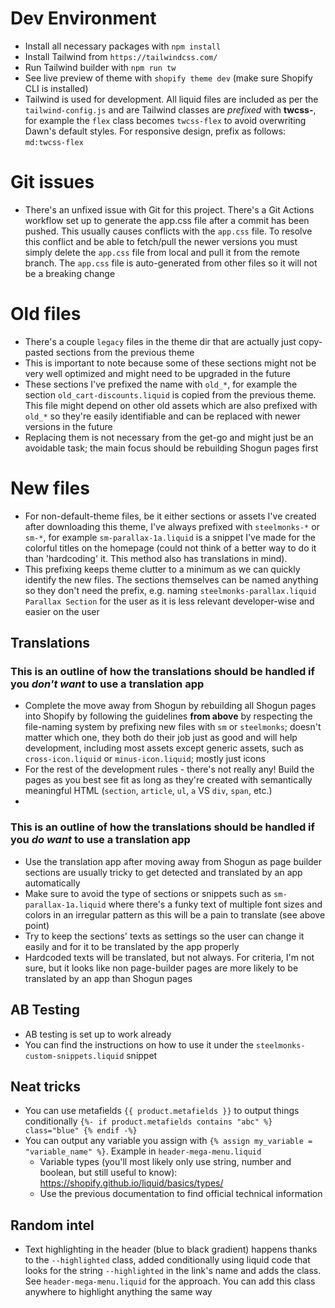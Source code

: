 # Dev Environment

- Install all necessary packages with `npm install`
- Install Tailwind from `https://tailwindcss.com/`
- Run Tailwind builder with `npm run tw`
- See live preview of theme with `shopify theme dev` (make sure Shopify CLI is installed)
- Tailwind is used for development. All liquid files are included as per the `tailwind-config.js` and are Tailwind classes are _prefixed_ with **twcss-**, for example the `flex` class becomes `twcss-flex` to avoid overwriting Dawn's default styles. For responsive design, prefix as follows: `md:twcss-flex`

# Git issues

- There's an unfixed issue with Git for this project. There's a Git Actions workflow set up to generate the app.css file after a commit has been pushed. This usually causes conflicts with the `app.css` file. To resolve this conflict and be able to fetch/pull the newer versions you must simply delete the `app.css` file from local and pull it from the remote branch. The `app.css` file is auto-generated from other files so it will not be a breaking change

# Old files

- There's a couple `legacy` files in the theme dir that are actually just copy-pasted sections from the previous theme
- This is important to note because some of these sections might not be very well optimized and might need to be upgraded in the future
- These sections I've prefixed the name with `old_*`, for example the section `old_cart-discounts.liquid` is copied from the previous theme. This file might depend on other old assets which are also prefixed with `old_*` so they're easily identifiable and can be replaced with newer versions in the future
- Replacing them is not necessary from the get-go and might just be an avoidable task; the main focus should be rebuilding Shogun pages first

# New files

- For non-default-theme files, be it either sections or assets I've created after downloading this theme, I've always prefixed with `steelmonks-*` or `sm-*`, for example `sm-parallax-1a.liquid` is a snippet I've made for the colorful titles on the homepage (could not think of a better way to do it than 'hardcoding' it. This method also has translations in mind).
- This prefixing keeps theme clutter to a minimum as we can quickly identify the new files. The sections themselves can be named anything so they don't need the prefix, e.g. naming `steelmonks-parallax.liquid` `Parallax Section` for the user as it is less relevant developer-wise and easier on the user

## Translations

### This is an outline of how the translations should be handled if you _don't want_ to use a translation app

- Complete the move away from Shogun by rebuilding all Shogun pages into Shopify by following the guidelines **from above** by respecting the file-naming system by prefixing new files with `sm` or `steelmonks`; doesn't matter which one, they both do their job just as good and will help development, including most assets except generic assets, such as `cross-icon.liquid` or `minus-icon.liquid`; mostly just icons
- For the rest of the development rules - there's not really any! Build the pages as you best see fit as long as they're created with semantically meaningful HTML (`section`, `article`, `ul`, `a` VS `div`, `span`, etc.)
-

### This is an outline of how the translations should be handled if you _do want_ to use a translation app

- Use the translation app after moving away from Shogun as page builder sections are usually tricky to get detected and translated by an app automatically
- Make sure to avoid the type of sections or snippets such as `sm-parallax-1a.liquid` where there's a funky text of multiple font sizes and colors in an irregular pattern as this will be a pain to translate (see above point)
- Try to keep the sections' texts as settings so the user can change it easily and for it to be translated by the app properly
- Hardcoded texts will be translated, but not always. For criteria, I'm not sure, but it looks like non page-builder pages are more likely to be translated by an app than Shogun pages

## AB Testing

- AB testing is set up to work already
- You can find the instructions on how to use it under the `steelmonks-custom-snippets.liquid` snippet

## Neat tricks

- You can use metafields `{{ product.metafields }}` to output things conditionally `{%- if product.metafields contains "abc" %} class="blue" {% endif -%}`
- You can output any variable you assign with `{% assign my_variable = "variable_name" %}`. Example in `header-mega-menu.liquid`
  - Variable types (you'll most likely only use string, number and boolean, but still useful to know): https://shopify.github.io/liquid/basics/types/
  - Use the previous documentation to find official technical information

## Random intel

- Text highlighting in the header (blue to black gradient) happens thanks to the `--highlighted` class, added conditionally using liquid code that looks for the string `--highlighted` in the link's name and adds the class. See `header-mega-menu.liquid` for the approach. You can add this class anywhere to highlight anything the same way
